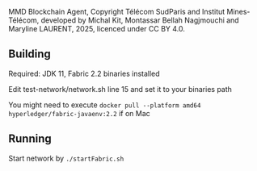 MMD Blockchain Agent, Copyright Télécom SudParis and Institut Mines-Télécom, developed by Michal Kit, Montassar Bellah Nagjmouchi and Maryline LAURENT, 2025, licenced under CC BY 4.0. 

## Building
Required: JDK 11, Fabric 2.2 binaries installed

Edit test-network/network.sh line 15 and set it to your binaries path

You might need to execute `docker pull --platform amd64 hyperledger/fabric-javaenv:2.2` if on Mac

## Running

Start network by `./startFabric.sh`
